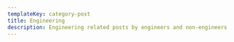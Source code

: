 ```yaml
---
templateKey: category-post
title: Engineering
description: Engineering related posts by engineers and non-engineers
---
```

